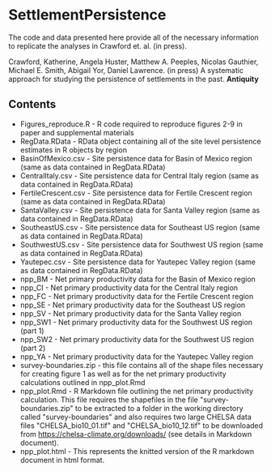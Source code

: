 # SettlementPersistence

The code and data presented here provide all of the necessary information to replicate the analyses in Crawford et. al. (in press).

Crawford, Katherine, Angela Huster, Matthew A. Peeples, Nicolas Gauthier, Michael E. Smith, Abigail Yor, Daniel Lawrence. (in press)
A systematic approach for studying the persistence of settlements in the past. **Antiquity**

## Contents

* Figures_reproduce.R - R code required to reproduce figures 2-9 in paper and supplemental materials
* RegData.RData - RData object containing all of the site level persistence estimates in R objects by region
* BasinOfMexico.csv - Site persistence data for Basin of Mexico region (same as data contained in RegData.RData)
* CentralItaly.csv - Site persistence data for Central Italy region (same as data contained in RegData.RData)
* FertileCrescent.csv - Site persistence data for Fertile Crescent region (same as data contained in RegData.RData)
* SantaValley.csv - Site persistence data for Santa Valley region (same as data contained in RegData.RData)
* SoutheastUS.csv - Site persistence data for Southeast US region (same as data contained in RegData.RData)
* SouthwestUS.csv - Site persistence data for Southwest US region (same as data contained in RegData.RData)
* Yautepec.csv - Site persistence data for Yautepec Valley region (same as data contained in RegData.RData)
* npp_BM - Net primary productivity data for the Basin of Mexico region
* npp_CI - Net primary productivity data for the Central Italy region
* npp_FC - Net primary productivity data for the Fertile Crescent region
* npp_SE - Net primary productivity data for the Southeast US region
* npp_SV - Net primary productivity data for the Santa Valley region
* npp_SW1 - Net primary productivity data for the Southwest US region (part 1)
* npp_SW2 - Net primary productivity data for the Southwest US region (part 2)
* npp_YA - Net primary productivity data for the Yautepec Valley region
* survey-boundaries.zip - this file contains all of the shape files necessary for creating figure 1 as well as for the net primary productivity calculations outlined in npp_plot.Rmd
* npp_plot.Rmd - R Markdown file outlining the net primary productivity calculation. This file requires the shapefiles in the file "survey-boundaries.zip" to be extracted to a folder in the working directory called "survey-boundaries" and also requires two large CHELSA data files "CHELSA_bio10_01.tif" and "CHELSA_bio10_12.tif" to be downloaded from https://chelsa-climate.org/downloads/ (see details in Markdown document).
* npp_plot.html - This represents the knitted version of the R markdown document in html format.
